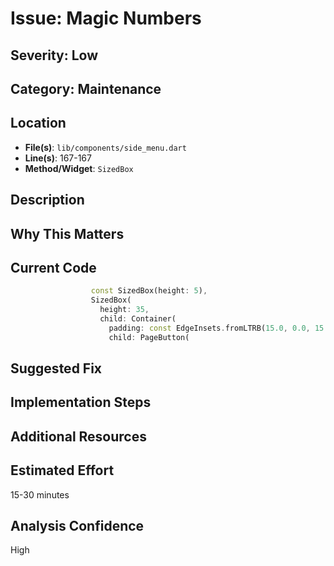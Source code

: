 # Issue: Magic Numbers

## Severity: Low

## Category: Maintenance

## Location
- **File(s)**: `lib/components/side_menu.dart`
- **Line(s)**: 167-167
- **Method/Widget**: `SizedBox`

## Description


## Why This Matters


## Current Code
```dart
                  const SizedBox(height: 5),
                  SizedBox(
                    height: 35,
                    child: Container(
                      padding: const EdgeInsets.fromLTRB(15.0, 0.0, 15.0, 0.0), 
                      child: PageButton(
```

## Suggested Fix


## Implementation Steps


## Additional Resources


## Estimated Effort
15-30 minutes

## Analysis Confidence
High
